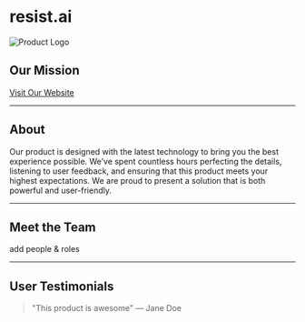 # resist.ai 


![Product Logo](resistai-logo.svg)  <!-- Replace with your logo image path -->

## Our Mission


[Visit Our Website](https://www.productwebsite.com) <!-- Link to the product website -->

---

## About 

Our product is designed with the latest technology to bring you the best experience possible. We’ve spent countless hours perfecting the details, listening to user feedback, and ensuring that this product meets your highest expectations. We are proud to present a solution that is both powerful and user-friendly.

---

## Meet the Team

add people & roles 

---

## User Testimonials

> "This product is awesome"
> — Jane Doe

